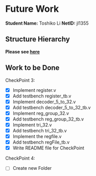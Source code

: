 # Future Work
**Student Name:** Toshiko Li
**NetID:** jl1355

## Structure Hierarchy
**Please see [here](https://github.com/4Nanai/ECE550/tree/master/FutureWork/CheckPoint3(Probably))**

## Work to be Done

CheckPoint 3:

- [x] Implement register.v
- [x] Add testbench register_tb.v
- [x] Implement decoder_5_to_32.v
- [x] Add testbench decoder_5_to_32_tb.v
- [x] Implement reg_group_32.v
- [x] Add testbench reg_group_32_tb.v
- [x] Implement tri_32.v
- [x] Add testbench tri_32_tb.v
- [x] Implement the regfile.v
- [x] Add testbench regFile_tb.v
- [x] Write README file for CheckPoint

CheckPoint 4:

- [ ] Create new Folder
